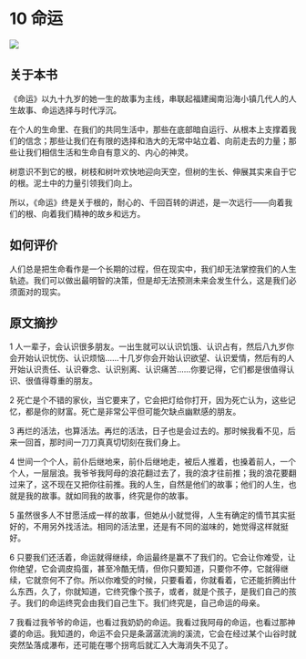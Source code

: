 # 10 命运

![](10%20%E5%91%BD%E8%BF%90/6CDD87A6-63BB-44A4-84C0-D2A3D275FA2F.png)

## 关于本书

《命运》以九十九岁的她一生的故事为主线，串联起福建闽南沿海小镇几代人的人生故事、命运选择与时代浮沉。

在个人的生命里、在我们的共同生活中，那些在底部暗自运行、从根本上支撑着我们的信念；那些让我们在有限的选择和浩大的无常中站立着、向前走去的力量；那些让我们相信生活和生命自有意义的、内心的神灵。

树意识不到它的根，树枝和树叶欢快地迎向天空，但树的生长、伸展其实来自于它的根。泥土中的力量引领我们向上。

所以，《命运》终是关于根的，耐心的、千回百转的讲述，是一次远行——向着我们的根、向着我们精神的故乡和远方。

## 如何评价

人们总是把生命看作是一个长期的过程，但在现实中，我们却无法掌控我们的人生轨迹。我们可以做出最明智的决策，但是却无法预测未来会发生什么，这是我们必须面对的现实。

## 原文摘抄

1 人一辈子，会认识很多朋友。一出生就可以认识饥饿、认识占有，然后八九岁你会开始认识忧伤、认识烦恼……十几岁你会开始认识欲望、认识爱情，然后有的人开始认识责任、认识眷念、认识别离、认识痛苦……你要记得，它们都是很值得认识、很值得尊重的朋友。

2 死亡是个不错的家伙，当它要来了，它会把灯给你打开，因为死亡认为，这些记忆，都是你的财富。死亡是非常公平但可能欠缺点幽默感的朋友。

3 再烂的活法，也算活法。再烂的活法，日子也是会过去的。那时候我看不见，后来一回首，那时间一刀刀真真切切刻在我们身上。

4 世间一个个人，前仆后继地来，前仆后继地走，被后人推着，也搡着前人，一个个人，一层层浪。我爷爷我阿母的浪花翻过去了，我的浪才往前推；我的浪花要翻过来了，这不现在又把你往前推。我的人生，自然是他们的故事；他们的人生，也就是我的故事。就如同我的故事，终究是你的故事。

5 虽然很多人不甘愿活成一样的故事，但她从小就觉得，人生有确定的情节其实挺好的，不用另外找活法。相同的活法里，还是有不同的滋味的，她觉得这样就挺好。

6 只要我们还活着，命运就得继续，命运最终是赢不了我们的。它会让你难受，让你绝望，它会调皮捣蛋，甚至冷酷无情，但你只要知道，只要你不停，它就得继续，它就奈何不了你。所以你难受的时候，只要看着，你就看着，它还能折腾出什么东西，久了，你就知道，它终究像个孩子，或者，就是个孩子，是我们自己的孩子。我们的命运终究会由我们自己生下。我们终究是，自己命运的母亲。

7 我看过我爷爷的命运，也看过我奶奶的命运。我看过我阿母的命运，也看过那神婆的命运。我知道的，命运不会只是条潺潺流淌的溪流，它会在经过某个山谷时就突然坠落成瀑布，还可能在哪个拐弯后就汇入大海消失不见了。